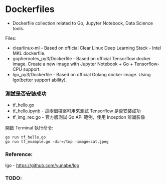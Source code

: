 # Dockerfiles

- Dockerfile collection related to Go, Jupyter Notebook, Data Science tools.

Files:

* clearlinux-ml			- Based on official Clear Linux Deep Learning Stack - Intel MKL dockerfile.
* gophernotes_py3/Dockerfile	- Based on official Tensorflow docker image. Create a new image with Jupyter Notebook + Go + Tensorflow-CPU support.
* lgo_py3/Dockerfile		- Based on official Golang docker image. Using lgo(better support ability).

### 測試是否安裝成功

* tf_hello.go
* tf_hello.ipynb		- 這兩個檔案可用來測試 Tensorflow 是否安裝成功
* tf_img_rec.go			- 官方版測試 Go API 範例，使用 Inception 辨識影像

開啟 Terminal 執行命令:
	
	go run tf_hello.go
	go run tf_example.go -dir=/tmp -image=cat.jpeg

### Reference:

lgo - https://github.com/yunabe/lgo


### TODO:
